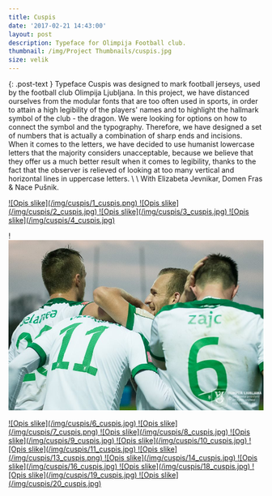```yaml
---
title: Cuspis
date: '2017-02-21 14:43:00'
layout: post
description: Typeface for Olimpija Football club.
thumbnail: /img/Project Thumbnails/cuspis.jpg
size: velik
---
```


{: .post-text }
Typeface Cuspis was designed to mark football jerseys, used by the football club Olimpija Ljubljana. In this project, we have distanced ourselves from the modular fonts that are too often used in sports, in order to attain a high legibility of the players' names and to highlight the hallmark symbol of the club - the dragon. We were looking for options on how to connect the symbol and the typography. Therefore, we have designed a set of numbers that is actually a combination of sharp ends and incisions. When it comes to the letters, we have decided to use humanist lowercase letters that the majority considers unacceptable, because we believe that they offer us a much better result when it comes to legibility, thanks to the fact that the observer is relieved of looking at too many vertical and horizontal lines in uppercase letters.  \\
  \\
With Elizabeta Jevnikar, Domen Fras & Nace Pušnik.

<a href="/img/cuspis/1_cuspis.png" class="fluidbox">
![Opis slike](/img/cuspis/1_cuspis.png)
</a>

<a href="/img/cuspis/2_cuspis.jpg" class="fluidbox">
![Opis slike](/img/cuspis/2_cuspis.jpg)
</a>

<a href="/img/cuspis/3_cuspis.jpg" class="fluidbox">
![Opis slike](/img/cuspis/3_cuspis.jpg)
</a>

<a href="/img/cuspis/4_cuspis.jpg" class="fluidbox">
![Opis slike](/img/cuspis/4_cuspis.jpg)
</a>

!<a href="/img/cuspis/5_cuspis.jpg" class="fluidbox">
![Opis slike](/img/cuspis/5_cuspis.jpg)
</a>

<a href="/img/cuspis/6_cuspis.jpg" class="fluidbox">
![Opis slike](/img/cuspis/6_cuspis.jpg)
</a>

<a href="/img/cuspis/7_cuspis.png" class="fluidbox">
![Opis slike](/img/cuspis/7_cuspis.png)
</a>

<a href="/img/cuspis/8_cuspis.jpg" class="fluidbox">
![Opis slike](/img/cuspis/8_cuspis.jpg)
</a>

<a href="/img/cuspis/9_cuspis.jpg" class="fluidbox">
![Opis slike](/img/cuspis/9_cuspis.jpg)
</a>

<a href="/img/cuspis/10_cuspis.jpg" class="fluidbox">
![Opis slike](/img/cuspis/10_cuspis.jpg)
</a>

<a href="/img/cuspis/11_cuspis.jpg" class="fluidbox">
![Opis slike](/img/cuspis/11_cuspis.jpg)
</a>

<a href="/img/cuspis/13_cuspis.png" class="fluidbox">
![Opis slike](/img/cuspis/13_cuspis.png)
</a>

<a href="/img/cuspis/14_cuspis.jpg" class="fluidbox">
![Opis slike](/img/cuspis/14_cuspis.jpg)
</a>

<a href="/img/cuspis/16_cuspis.jpg" class="fluidbox">
![Opis slike](/img/cuspis/16_cuspis.jpg)
</a>

<a href="/img/cuspis/18_cuspis.jpg" class="fluidbox">
![Opis slike](/img/cuspis/18_cuspis.jpg)
</a>

<a href="/img/cuspis/19_cuspis.jpg" class="fluidbox">
![Opis slike](/img/cuspis/19_cuspis.jpg)
</a>

<a href="/img/cuspis/20_cuspis.jpg" class="fluidbox">
![Opis slike](/img/cuspis/20_cuspis.jpg)
</a>
